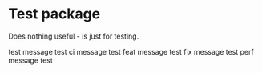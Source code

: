 # Test package

Does nothing useful - is just for testing.

test message test
ci message test
feat message test
fix message test
perf message test
